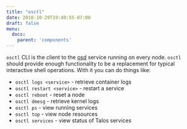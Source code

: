 ```yaml
---
title: "osctl"
date: 2018-10-29T19:40:55-07:00
draft: false
menu:
  docs:
    parent: 'components'
---
```


`osctl` CLI is the client to the [osd](/components/osd) service running on every node.
`osctl` should provide enough functionality to be a replacement for typical interactive shell operations.
With it you can do things like:

- `osctl logs <service>` - retrieve container logs
- `osctl restart <service>` - restart a service
- `osctl reboot` - reset a node
- `osctl dmesg` - retrieve kernel logs
- `osctl ps` - view running services
- `osctl top` - view node resources
- `osctl services` - view status of Talos services
